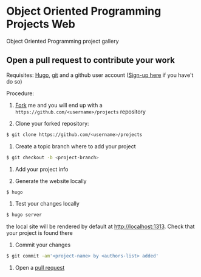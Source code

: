 # Object Oriented Programming Projects Web

Object Oriented Programming project gallery

## Open a pull request to contribute your work

Requisites: [Hugo](https://gohugo.io/getting-started/installing/), [git]() and a github user account ([Sign-up here](https://github.com/join?source=header-home) if you have't do so)

Procedure:

1. [Fork](https://help.github.com/articles/fork-a-repo/) me and you will end up with a ```https://github.com/<username>/projects``` repository

1. Clone your forked repository:

  ```sh
  $ git clone https://github.com/<username>/projects
  ```

1. Create a topic branch where to add your project

 ```sh
 $ git checkout -b <project-branch>
 ```

1. Add your project info

1. Generate the website locally

 ```sh
 $ hugo
 ```
 
1. Test your changes locally

 ```sh
 $ hugo server
 ```

the local site will be rendered by default at [http://localhost:1313](http://localhost:1313). Check that your project is found there

1. Commit your changes 

 ```sh
 $ git commit -am'<project-name> by <authors-list> added'
 ```

1. Open a [pull request](https://help.github.com/articles/creating-a-pull-request/)
